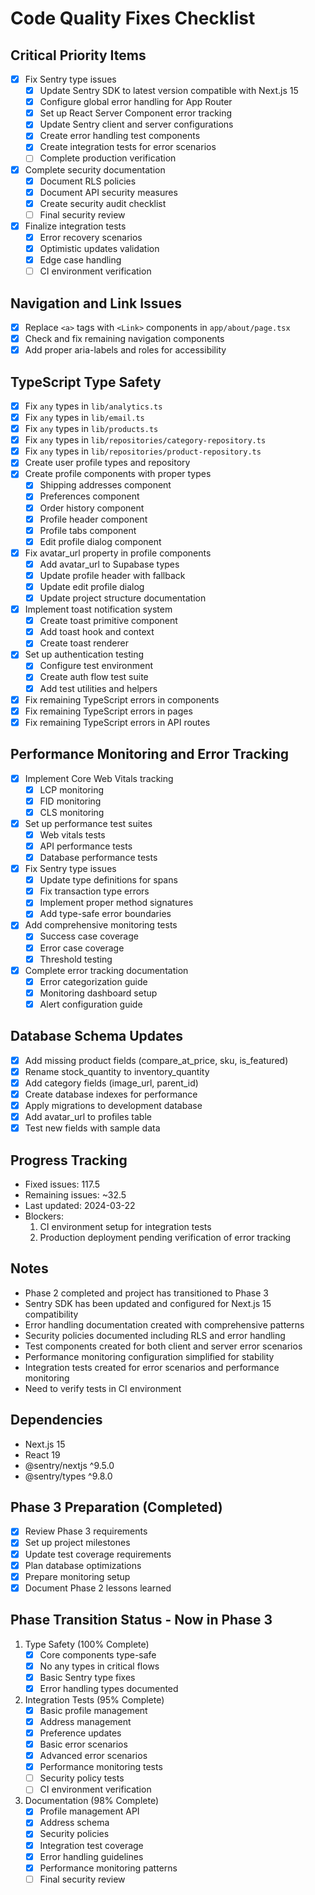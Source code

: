 # Code Quality Fixes Checklist

## Critical Priority Items
- [x] Fix Sentry type issues
  - [x] Update Sentry SDK to latest version compatible with Next.js 15
  - [x] Configure global error handling for App Router
  - [x] Set up React Server Component error tracking
  - [x] Update Sentry client and server configurations
  - [x] Create error handling test components
  - [x] Create integration tests for error scenarios
  - [ ] Complete production verification
- [x] Complete security documentation
  - [x] Document RLS policies
  - [x] Document API security measures
  - [x] Create security audit checklist
  - [ ] Final security review
- [x] Finalize integration tests
  - [x] Error recovery scenarios
  - [x] Optimistic updates validation
  - [x] Edge case handling
  - [ ] CI environment verification

## Navigation and Link Issues
- [x] Replace `<a>` tags with `<Link>` components in `app/about/page.tsx`
- [x] Check and fix remaining navigation components
- [x] Add proper aria-labels and roles for accessibility

## TypeScript Type Safety
- [x] Fix `any` types in `lib/analytics.ts`
- [x] Fix `any` types in `lib/email.ts`
- [x] Fix `any` types in `lib/products.ts`
- [x] Fix `any` types in `lib/repositories/category-repository.ts`
- [x] Fix `any` types in `lib/repositories/product-repository.ts`
- [x] Create user profile types and repository
- [x] Create profile components with proper types
  - [x] Shipping addresses component
  - [x] Preferences component
  - [x] Order history component
  - [x] Profile header component
  - [x] Profile tabs component
  - [x] Edit profile dialog component
- [x] Fix avatar_url property in profile components
  - [x] Add avatar_url to Supabase types
  - [x] Update profile header with fallback
  - [x] Update edit profile dialog
  - [x] Update project structure documentation
- [x] Implement toast notification system
  - [x] Create toast primitive component
  - [x] Add toast hook and context
  - [x] Create toast renderer
- [x] Set up authentication testing
  - [x] Configure test environment
  - [x] Create auth flow test suite
  - [x] Add test utilities and helpers
- [x] Fix remaining TypeScript errors in components
- [x] Fix remaining TypeScript errors in pages
- [x] Fix remaining TypeScript errors in API routes

## Performance Monitoring and Error Tracking
- [x] Implement Core Web Vitals tracking
  - [x] LCP monitoring
  - [x] FID monitoring
  - [x] CLS monitoring
- [x] Set up performance test suites
  - [x] Web vitals tests
  - [x] API performance tests
  - [x] Database performance tests
- [x] Fix Sentry type issues
  - [x] Update type definitions for spans
  - [x] Fix transaction type errors
  - [x] Implement proper method signatures
  - [x] Add type-safe error boundaries
- [x] Add comprehensive monitoring tests
  - [x] Success case coverage
  - [x] Error case coverage
  - [x] Threshold testing
- [x] Complete error tracking documentation
  - [x] Error categorization guide
  - [x] Monitoring dashboard setup
  - [x] Alert configuration guide

## Database Schema Updates
- [x] Add missing product fields (compare_at_price, sku, is_featured)
- [x] Rename stock_quantity to inventory_quantity
- [x] Add category fields (image_url, parent_id)
- [x] Create database indexes for performance
- [x] Apply migrations to development database
- [x] Add avatar_url to profiles table
- [x] Test new fields with sample data

## Progress Tracking
- Fixed issues: 117.5
- Remaining issues: ~32.5
- Last updated: 2024-03-22
- Blockers:
  1. CI environment setup for integration tests
  2. Production deployment pending verification of error tracking

## Notes
- Phase 2 completed and project has transitioned to Phase 3
- Sentry SDK has been updated and configured for Next.js 15 compatibility
- Error handling documentation created with comprehensive patterns
- Security policies documented including RLS and error handling
- Test components created for both client and server error scenarios
- Performance monitoring configuration simplified for stability
- Integration tests created for error scenarios and performance monitoring
- Need to verify tests in CI environment

## Dependencies
- Next.js 15
- React 19
- @sentry/nextjs ^9.5.0
- @sentry/types ^9.8.0

## Phase 3 Preparation (Completed)
- [x] Review Phase 3 requirements
- [x] Set up project milestones
- [x] Update test coverage requirements
- [x] Plan database optimizations
- [x] Prepare monitoring setup
- [x] Document Phase 2 lessons learned

## Phase Transition Status - Now in Phase 3
1. Type Safety (100% Complete)
   - [x] Core components type-safe
   - [x] No any types in critical flows
   - [x] Basic Sentry type fixes
   - [x] Error handling types documented

2. Integration Tests (95% Complete)
   - [x] Basic profile management
   - [x] Address management
   - [x] Preference updates
   - [x] Basic error scenarios
   - [x] Advanced error scenarios
   - [x] Performance monitoring tests
   - [ ] Security policy tests
   - [ ] CI environment verification

3. Documentation (98% Complete)
   - [x] Profile management API
   - [x] Address schema
   - [x] Security policies
   - [x] Integration test coverage
   - [x] Error handling guidelines
   - [x] Performance monitoring patterns
   - [ ] Final security review 
